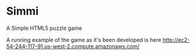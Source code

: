 Simmi
=====

A Simple HTML5 puzzle game

A running example of the game as it's been developed is here http://ec2-54-244-117-91.us-west-2.compute.amazonaws.com/
